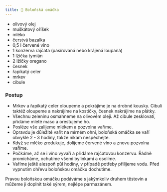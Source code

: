 ```yaml
---
title: 🍝 Boloňská omáčka
---
```


- olivový olej
- muškátový oříšek
- mléko
- čerstvá bazalka
- 0,5 l červené víno
- 1 konzerva rajčata (pasírovaná nebo krájená loupaná)
- 1 lžička tymián
- 2 lžičky oregano
- česnek
- řapíkatý celer
- mrkev
- cibule

### Postup

- Mrkev a řapíkatý celer oloupeme a pokrájíme je na drobné kousky. Cibuli taktéž
  oloupeme a nakrájíme na kostičky, česnek nakrájíme na plátky.
- Všechnu zeleninu osmahneme na olivovém oleji. Až cibule zesklovatí, přidáme
  mleté maso a orestujeme ho.
- Posléze vše zalijeme mlékem a pozvolna vaříme.
- Opravdu je důležité vařit na mírném ohni, boloňská omáčka se vaří obvykle 2 -
  3 hodiny, takže nikam nespěchejte.
- Když se mléko zredukuje, dolijeme červené víno a znovu pozvolna vaříme.
- Počkáme, až se i víno vyvaří a přidáme rajčatovou konzervu. Řádně promícháme,
  ochutíme všemi bylinkami a osolíme.
- Vaříme ještě alespoň půl hodiny, v případě potřeby přilijeme vodu. Před
  vypnutím ohřevu boloňskou omáčku dochutíme.

Pravou boloňskou omáčku podáváme s jakýmkoliv druhem těstovin a můžeme ji
doplnit také sýrem, nejlépe parmazánem.
